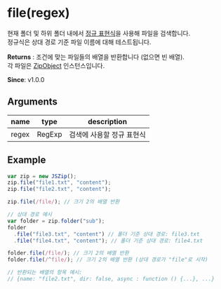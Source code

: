 # file(regex)

현재 폴더 및 하위 폴더 내에서 [정규 표현식](https://developer.mozilla.org/en-US/docs/Web/JavaScript/Guide/Regular_Expressions)을 사용해 파일을 검색합니다.\
정규식은 상대 경로 기준 파일 이름에 대해 테스트됩니다.

**Returns** : 조건에 맞는 파일들의 배열을 반환합니다 (없으면 빈 배열).\
각 파일은 [ZipObject]({{site.baseurl}}/documentation/api_zipobject.html) 인스턴스입니다.

**Since**: v1.0.0

## Arguments

| name  | type   | description               |
| ----- | ------ | ------------------------- |
| regex | RegExp | 검색에 사용할 정규 표현식 |

## Example

```js
var zip = new JSZip();
zip.file("file1.txt", "content");
zip.file("file2.txt", "content");

zip.file(/file/); // 크기 2의 배열 반환

// 상대 경로 예시
var folder = zip.folder("sub");
folder
  .file("file3.txt", "content") // 폴더 기준 상대 경로: file3.txt
  .file("file4.txt", "content"); // 폴더 기준 상대 경로: file4.txt

folder.file(/file/); // 크기 2의 배열 반환
folder.file(/^file/); // 크기 2의 배열 반환 (상대 경로가 "file"로 시작)

// 반환되는 배열의 항목 예시:
// {name: "file2.txt", dir: false, async : function () {...}, ...}
```
